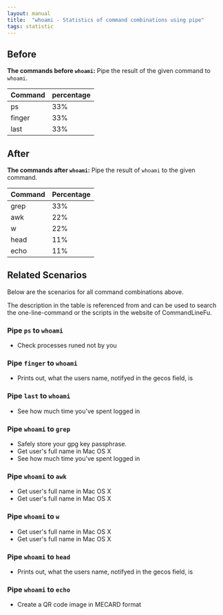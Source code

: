 ```yaml
---
layout: manual
title:  "whoami - Statistics of command combinations using pipe"
tags: statistic
---
```


## Before

__The commands before `whoami`:__ Pipe the result of the given command to `whoami`.

| Command | percentage |
|--------|--------|
| ps | 33% |
| finger | 33% |
| last | 33% |



## After

__The commands after `whoami`:__ Pipe the result of `whoami` to the given command.

| Command | Percentage | 
|-------|--------|
| grep | 33% |
| awk | 22% |
| w | 22% |
| head | 11% |
| echo | 11% |



## Related Scenarios

Below are the scenarios for all command combinations above.

The description in the table is referenced from and can be used to search the one-line-command or the scripts in the website of CommandLineFu.


### Pipe `ps` to `whoami`

- Check processes runed not by you

            
### Pipe `finger` to `whoami`

- Prints out, what the users name, notifyed in the gecos field, is

            
### Pipe `last` to `whoami`

- See how much time you've spent logged in

            


### Pipe `whoami` to `grep`

- Safely store your gpg key passphrase.
- Get user's full name in Mac OS X
- See how much time you've spent logged in

            
### Pipe `whoami` to `awk`

- Get user's full name in Mac OS X
- Get user's full name in Mac OS X

            
### Pipe `whoami` to `w`

- Get user's full name in Mac OS X
- Get user's full name in Mac OS X

            
### Pipe `whoami` to `head`

- Prints out, what the users name, notifyed in the gecos field, is

            
### Pipe `whoami` to `echo`

- Create a QR code image in MECARD format

            

